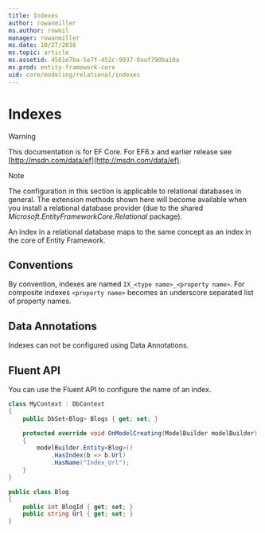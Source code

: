 ```yaml
---
title: Indexes
author: rowanmiller
ms.author: rowmil
manager: rowanmiller
ms.date: 10/27/2016
ms.topic: article
ms.assetid: 4581e7ba-5e7f-452c-9937-0aaf790ba10a
ms.prod: entity-framework-core
uid: core/modeling/relational/indexes
---
```

# Indexes

> [!WARNING]
> This documentation is for EF Core. For EF6.x and earlier release see [http://msdn.com/data/ef](http://msdn.com/data/ef).

> [!NOTE]
> The configuration in this section is applicable to relational databases in general. The extension methods shown here will become available when you install a relational database provider (due to the shared *Microsoft.EntityFrameworkCore.Relational* package).

An index in a relational database maps to the same concept as an index in the core of Entity Framework.

## Conventions

By convention, indexes are named `IX_<type name>_<property name>`. For composite indexes `<property name>` becomes an underscore separated list of property names.

## Data Annotations

Indexes can not be configured using Data Annotations.

## Fluent API

You can use the Fluent API to configure the name of an index.

<!-- [!code-csharp[Main](samples/core/relational/Modeling/FluentAPI/Samples/Relational/IndexName.cs?highlight=9)] -->
````csharp
class MyContext : DbContext
{
    public DbSet<Blog> Blogs { get; set; }

    protected override void OnModelCreating(ModelBuilder modelBuilder)
    {
        modelBuilder.Entity<Blog>()
            .HasIndex(b => b.Url)
            .HasName("Index_Url");
    }
}

public class Blog
{
    public int BlogId { get; set; }
    public string Url { get; set; }
}
````
